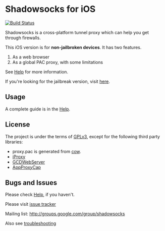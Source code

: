 Shadowsocks for iOS
=========
[![Build Status](https://travis-ci.org/shadowsocks/shadowsocks-iOS.png?branch=master)](https://travis-ci.org/shadowsocks/shadowsocks-iOS)

Shadowsocks is a cross-platform tunnel proxy which can help you get through firewalls.

This iOS version is for **non-jailbroken devices**. It has two features.

1. As a web browser
2. As a global PAC proxy, with some limitations

See [Help](https://github.com/shadowsocks/shadowsocks-iOS/wiki/Help) for more information.

If you're looking for the jailbreak version, visit [here](https://github.com/linusyang/MobileShadowSocks/).

Usage
-----
A complete guide is in the [Help](https://github.com/shadowsocks/shadowsocks-iOS/wiki/Help).

License
-------
The project is under the terms of [GPLv3](http://opensource.org/licenses/GPL-3.0),
except for the following third party libraries:

- proxy.pac is generated from [cow](https://github.com/cyfdecyf/cow).
- [iProxy](https://github.com/tcurdt/iProxy)
- [GCDWebServer](https://github.com/swisspol/GCDWebServer)
- [AppProxyCap](https://github.com/freewizard/AppProxyCap)

Bugs and Issues
----------------
Please check [Help](https://github.com/shadowsocks/shadowsocks-iOS/wiki/Help), if you haven't.

Please visit [issue tracker](https://github.com/shadowsocks/shadowsocks-iOS/issues?state=open)

Mailing list: http://groups.google.com/group/shadowsocks

Also see [troubleshooting](https://github.com/clowwindy/shadowsocks/wiki/Troubleshooting)
